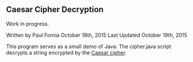 ## Caesar Cipher Decryption

Work in progress.

Written by Paul Fornia October 18th, 2015
Last Updated October 19th, 2015

This program serves as a small demo of Java. The cipher.java script decrypts a string encrypted by the <a href="https://en.wikipedia.org/wiki/Caesar_cipher">Caesar cipher</a>.